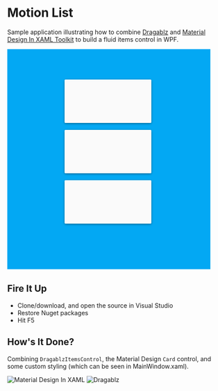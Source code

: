 # Motion List

Sample application illustrating how to combine [Dragablz](https://github.com/ButchersBoy/Dragablz) and [Material Design In XAML Toolkit](https://github.com/ButchersBoy/MaterialDesignInXamlToolkit) to build a fluid items control in WPF.

![Alt text](docs/motion-list.gif "Motion List")

## Fire It Up

* Clone/download, and open the source in Visual Studio
* Restore Nuget packages
* Hit F5

## How's It Done?

Combining ``` DragablzItemsControl ```, the Material Design ``` Card ``` control, and some custom styling (which can be seen in MainWindow.xaml).

![Material Design In XAML](https://raw.githubusercontent.com/ButchersBoy/MaterialDesignInXamlToolkit/master/web/images/MD4XAML128.png "Material Design In XAML")
![Dragablz](https://dragablz.files.wordpress.com/2015/01/dragablztext22.png "Dragablz")
